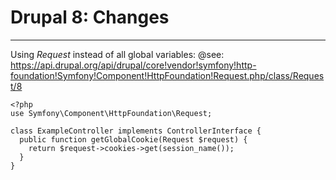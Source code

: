 # Drupal 8: Changes
---

Using _Request_ instead of all global variables:
@see: https://api.drupal.org/api/drupal/core!vendor!symfony!http-foundation!Symfony!Component!HttpFoundation!Request.php/class/Request/8

    <?php
    use Symfony\Component\HttpFoundation\Request;

    class ExampleController implements ControllerInterface {
      public function getGlobalCookie(Request $request) {
        return $request->cookies->get(session_name());
      }
    }
